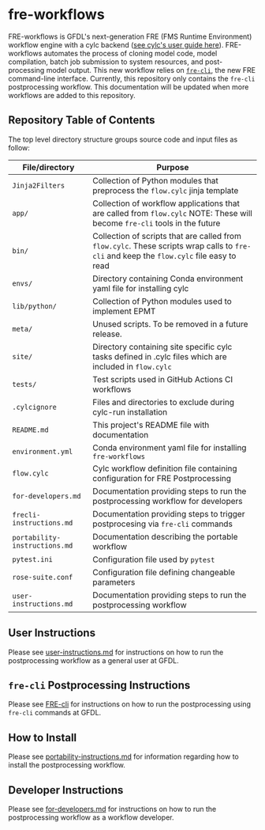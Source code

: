 # fre-workflows

FRE-workflows is GFDL's next-generation FRE (FMS Runtime Environment) workflow engine with a cylc backend ([see
cylc's user guide here](https://cylc.github.io/cylc-doc/stable/html/user-guide/index.html)).  FRE-workflows automates
the process of cloning model code, model compilation, batch job submission to system resources, and post-processing
model output. This new workflow relies on [`fre-cli`](https://github.com/NOAA-GFDL/fre-cli), the new FRE command-line
interface.  Currently, this repository only contains the `fre-cli` postprocessing workflow.  This documentation will be
updated when more workflows are added to this repository.

## Repository Table of Contents

The top level directory structure groups source code and input files as follow:

| File/directory                    | Purpose |
| --------------                    | ------- |
| ```Jinja2Filters```               | Collection of Python modules that preprocess the `flow.cylc` jinja template |
| ```app/```                        | Collection of workflow applications that are called from `flow.cylc`  NOTE: These will become `fre-cli` tools in the future |
| ```bin/```                        | Collection of scripts that are called from `flow.cylc`.  These scripts wrap calls to `fre-cli` and keep the `flow.cylc` file easy to read |
| ```envs/```                       | Directory containing Conda environment yaml file for installing cylc |
| ```lib/python/```                 | Collection of Python modules used to implement EPMT |
| ```meta/```                       | Unused scripts.  To be removed in a future release. |
| ```site/```                       | Directory containing site specific cylc tasks defined in <site>.cylc files which are included in `flow.cylc` |
| ```tests/```                      | Test scripts used in GitHub Actions CI workflows |
| ```.cylcignore```                 | Files and directories to exclude during cylc-run installation  |
| ```README.md```                   | This project's README file with documentation |
| ```environment.yml```             | Conda environment yaml file for installing `fre-workflows` |
| ```flow.cylc```                   | Cylc workflow definition file containing configuration for FRE Postprocessing |
| ```for-developers.md```           | Documentation providing steps to run the postprocessing workflow for developers |
| ```frecli-instructions.md```      | Documentation providing steps to trigger postprocesing via `fre-cli` commands |
| ```portability-instructions.md``` | Documentation describing the portable workflow |
| ```pytest.ini```                  | Configuration file used by `pytest` |
| ```rose-suite.conf```             | Configuration file defining changeable parameters |
| ```user-instructions.md```        | Documentation providing steps to run the postprocessing workflow |

## User Instructions

Please see [user-instructions.md](https://github.com/NOAA-GFDL/fre-workflows/blob/main/user-instructions.md) for
instructions on how to run the postprocessing workflow as a general user at GFDL.

## `fre-cli` Postprocessing Instructions

Please see [FRE-cli](https://github.com/NOAA-GFDL/fre-cli/tree/main/fre/pp#readme) for instructions on how to run the
postprocessing using `fre-cli` commands at GFDL.

## How to Install

Please see
[portability-instructions.md](https://github.com/NOAA-GFDL/fre-workflows/blob/main/portability-instructions.md) for
information regarding how to install the postprocessing workflow.

## Developer Instructions

Please see [for-developers.md](https://github.com/NOAA-GFDL/fre-workflows/blob/main/for-developers.md) for instructions
on how to run the postprocessing workflow as a workflow developer.






